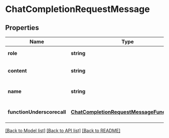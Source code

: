 # ChatCompletionRequestMessage

## Properties
Name | Type | Description | Notes
------------ | ------------- | ------------- | -------------
**role** | **string** |  | [default to null]
**content** | **string** |  | [optional] [default to null]
**name** | **string** |  | [optional] [default to null]
**functionUnderscorecall** | [**ChatCompletionRequestMessageFunctionCall**](ChatCompletionRequestMessageFunctionCall.md) |  | [optional] [default to null]

[[Back to Model list]](../README.md#documentation-for-models) [[Back to API list]](../README.md#documentation-for-api-endpoints) [[Back to README]](../README.md)


